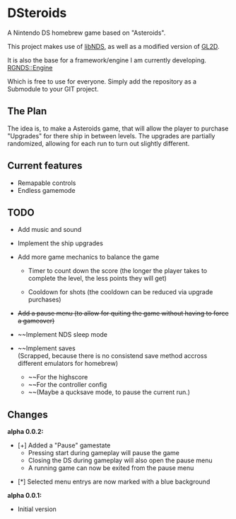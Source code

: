 # DSteroids
A Nintendo DS homebrew game based on "Asteroids".

This project makes use of [libNDS](https://github.com/devkitPro/libnds), as well as a modified version of [GL2D](https://github.com/DeathCamel57/libgl2d_ds).

It is also the base for a framework/engine I am currently developing.
[RGNDS::Engine](https://github.com/DoodlingTurtle/NDS_RGNDS_Engine)

Which is free to use for everyone. Simply add the repository as a Submodule to your GIT project.

## The Plan
The idea is, to make a Asteroids game, that will allow the player to purchase "Upgrades" for there ship in between levels.
The upgrades are partially randomized, allowing for each run to turn out slightly different.

## Current features
- Remapable controls
- Endless gamemode

## TODO
- Add music and sound
- Implement the ship upgrades
- Add more game mechanics to balance the game
  - Timer to count down the score
    (the longer the player takes to complete the level, the less points they will get)
    
  - Cooldown for shots 
    (the cooldown can be reduced via upgrade purchases)


- ~~Add a pause menu
  (to allow for quiting the game without having to force a gameover)~~

- ~~Implement NDS sleep mode

- ~~Implement saves   
  (Scrapped, because there is no consistend save method accross different emulators for homebrew)
  - ~~For the highscore 
  - ~~For the controller config
  - ~~(Maybe a qucksave mode, to pause the current run.)
  

## Changes
**alpha 0.0.2:**
+ [+] Added a "Pause" gamestate
  * Pressing start during gameplay will pause the game
  * Closing the DS during gameplay will also open the pause menu
  * A running game can now be exited from the pause menu
- [*] Selected menu entrys are now marked with a blue background 

**alpha 0.0.1:**
- Initial version

